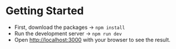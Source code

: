 # Getting Started

- First, download the packages -> `npm install`
- Run the development server -> `npm run dev`
- Open [http://localhost:3000](http://localhost:3000) with your browser to see the result.
